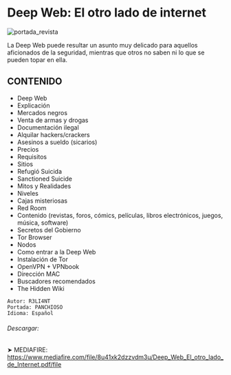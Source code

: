# Deep Web: El otro lado de internet
![portada_revista](https://user-images.githubusercontent.com/75953873/102029029-a43ad680-3d8b-11eb-9b94-d69ab98e304c.png)

La Deep Web puede resultar un asunto muy delicado para aquellos aficionados de la seguridad, mientras que otros no saben ni lo que se pueden topar en ella.

## CONTENIDO
- Deep Web
- Explicación
- Mercados negros
- Venta de armas y drogas
- Documentación ilegal
- Alquilar hackers/crackers
- Asesinos a sueldo (sicarios)
- Precios
- Requisitos
- Sitios
- Refugió Suicida
- Sanctioned Suicide
- Mitos y Realidades
- Niveles
- Cajas misteriosas
- Red Room
- Contenido (revistas, foros, cómics, películas, libros electrónicos, juegos, música, software)
- Secretos del Gobierno
- Tor Browser
- Nodos
- Como entrar a la Deep Web
- Instalación de Tor
- OpenVPN + VPNbook
- Dirección MAC
- Buscadores recomendados
- The Hidden Wiki

```
Autor: R3LI4NT
Portada: PANCHIOSO
Idioma: Español
```

###### Descargar:
➤ MEDIAFIRE: https://www.mediafire.com/file/8u41xk2dzzvdm3u/Deep_Web_El_otro_lado_de_Internet.pdf/file
